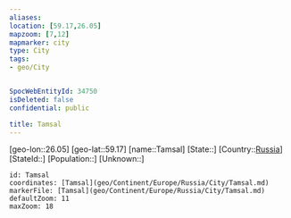 ```yaml
---
aliases: 
location: [59.17,26.05]
mapzoom: [7,12] 
mapmarker: city 
type: City
tags:
- geo/City


SpocWebEntityId: 34750
isDeleted: false
confidential: public

title: Tamsal
---
```

[geo-lon::26.05]
[geo-lat::59.17]
[name::Tamsal]
[State::]
[Country::[Russia](geo/Continent/Europe/Russia.md)]
[StateId::]
[Population::]
[Unknown::]


```leaflet
id: Tamsal
coordinates: [Tamsal](geo/Continent/Europe/Russia/City/Tamsal.md)
markerFile: [Tamsal](geo/Continent/Europe/Russia/City/Tamsal.md)
defaultZoom: 11 
maxZoom: 18
```


